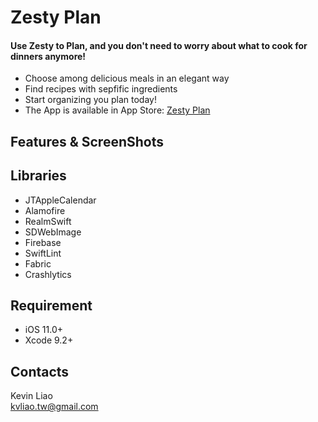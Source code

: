 Zesty Plan
=========================

#### Use Zesty to Plan, and you don't need to worry about what to cook for dinners anymore! <br />
* Choose among delicious meals in an elegant way
* Find recipes with sepfific ingredients
* Start organizing you plan today!
* The App is available in App Store: [Zesty Plan](https://itunes.apple.com/tw/app/zesty-plan/id1390442104?mt=8)

## Features & ScreenShots



## Libraries
* JTAppleCalendar
* Alamofire
* RealmSwift
* SDWebImage
* Firebase
* SwiftLint
* Fabric
* Crashlytics

## Requirement
* iOS 11.0+
* Xcode 9.2+

## Contacts
Kevin Liao <br />
kvliao.tw@gmail.com
